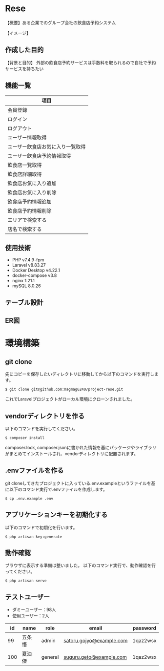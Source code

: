 # Rese

【概要】ある企業でのグループ会社の飲食店予約システム

【イメージ】




## 作成した目的
【背景と目的】 外部の飲食店予約サービスは手数料を取られるので自社で予約サービスを持ちたい

## 機能一覧

| 項目 |
| ---- |
| 会員登録 |
| ログイン |
| ログアウト |
| ユーザー情報取得 |
| ユーザー飲食店お気に入り一覧取得 |
| ユーザー飲食店予約情報取得 |
| 飲食店一覧取得 |
| 飲食店詳細取得 |
| 飲食店お気に入り追加 |
| 飲食店お気に入り削除 |
| 飲食店予約情報追加 |
| 飲食店予約情報削除 |
| エリアで検索する |
| 店名で検索する |

## 使用技術
* PHP v7.4.9-fpm
* Laravel v8.83.27
* Docker Desktop v4.22.1
* docker-compose v3.8
* nginx 1.21.1
* mySQL 8.0.26

## テーブル設計




## ER図




# 環境構築

## git clone

先にコピーを保存したいディレクトリに移動してから以下のコマンドを実行します。

`$ git clone git@github.com:magmag6240/project-rese.git`

これでLaravelプロジェクトがローカル環境にクローンされました。

## vendorディレクトリを作る
以下のコマンドを実行してください。

`$ composer install`

composer.lock, composer.jsonに書かれた情報を基にパッケージやライブラリがまとめてインストールされ、vendorディレクトリに配置されます。

## .envファイルを作る
git cloneしてきたプロジェクトに入っている.env.exampleというファイルを基に以下のコマンド実行で.envファイルを作成します。

`$ cp .env.example .env`

## アプリケーションキーを初期化する
以下のコマンドで初期化を行います。

`$ php artisan key:generate`

## 動作確認
ブラウザに表示する準備は整いました。
以下のコマンド実行で、動作確認を行ってください。

`$ php artisan serve`

## テストユーザー
* ダミーユーザー：98人
* 使用ユーザー：2人

| id | name | role | email | password |
| ---- | ---- | ---- | ---- | ---- |
| 99 | 五条 悟 | admin | satoru.gojyo@example.com | 1qaz2wsx |
| 100 | 夏油 傑 | general | suguru.geto@example.com | 1qaz2wsx |
